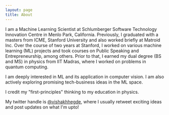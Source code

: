 ```yaml
---
layout: page
title: About
---
```


I am a Machine Learning Scientist at Schlumberger Software Technology Innovation Centre in Menlo Park, California. Previously, I graduated with a masters from ICME, Stanford University and also worked briefly at Matroid Inc. Over the course of two years at Stanford, I worked on various machine learning (ML) projects and took courses on Public Speaking and Entrepreneurship, among others. Prior to that, I earned my dual degree (BS and MS) in physics from IIT Madras, where I worked on problems in quantum computing.

I am deeply interested in ML and its application in computer vision. I am also actively exploring promising tech-business ideas in the ML space.

I credit my "first-principles" thinking to my education in physics. 

My twitter handle is [@vishakhhegde](https://twitter.com/vishakhhegde), where I usually retweet exciting ideas and post updates on what I'm upto!
